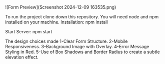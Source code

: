 ![Form Preview](Screenshot 2024-12-09 163535.png)

To run the project clone down this repository. You will need node and npm installed on your machine.
Installation:
npm install

Start Server:
npm start


The design choices made
1-Clear Form Structure.
2-Mobile Responsiveness.
3-Background Image with Overlay.
4-Error Message Styling in Red.
5-Use of Box Shadows and Border Radius to create a subtle elevation effect.
